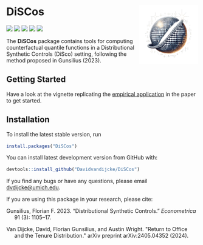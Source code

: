
<!-- README.md is generated from README.Rmd. Please edit that file -->

# DiSCos <img src="man/figures/logo.png" align="right" alt="" width="155" />

[![](http://cranlogs.r-pkg.org/badges/grand-total/DiSCos?color=blue)](https://cran.r-project.org/package=DiSCos)
[![](http://cranlogs.r-pkg.org/badges/last-month/DiSCos?color=blue)](https://cran.r-project.org/package=DiSCos)
[![](https://www.r-pkg.org/badges/version/DiSCos?color=blue)](https://cran.r-project.org/package=DiSCos)
[![](https://img.shields.io/badge/devel%20version-0.0.0.9000-blue.svg)](https://github.com/Davidvandijcke/DiSCos)
[![](https://img.shields.io/github/last-commit/Davidvandijcke/DiSCos.svg)](https://github.com/Davidvandijcke/DiSCos/commits/main)

<!-- README.mdƒ is generated from README.Rmd. Please edit that file -->

The **DiSCos** package contains tools for computing counterfactual
quantile functions in a Distributional Synthetic Controls (DiSco)
setting, following the method proposed in Gunsilius (2023).


## Getting Started

Have a look at the vignette replicating the [empirical
application](https://www.davidvandijcke.com/DiSCos/articles/Dube2019.html)
in the paper to get started.

## Installation

To install the latest stable version, run
```r
install.packages("DiSCos")
```

You can install latest development version from GitHub with:

``` r
devtools::install_github("Davidvandijcke/DiSCos")
```

If you find any bugs or have any questions, please email dvdijcke@umich.edu.

<div id="refs" class="references csl-bib-body hanging-indent">

<div id="ref-gunsilius2023distributional" class="csl-entry">

If you are using this package in your research, please cite: 

Gunsilius, Florian F. 2023. “Distributional Synthetic Controls.”
*Econometrica* 91 (3): 1105–17.

Van Dijcke, David, Florian Gunsilius, and Austin Wright. "Return to Office and the Tenure Distribution." arXiv preprint arXiv:2405.04352 (2024).

</div>

</div>
